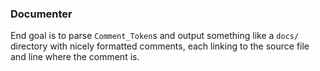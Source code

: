 ### Documenter

End goal is to parse `Comment_Token`s and output something like a `docs/` directory with nicely formatted comments, each
linking to the source file and line where the comment is. 
